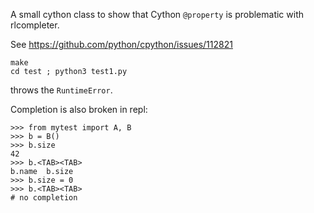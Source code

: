 A small cython class to show that Cython `@property` is problematic with rlcompleter.

See https://github.com/python/cpython/issues/112821

```
make
cd test ; python3 test1.py
```
throws the `RuntimeError`. 

Completion is also broken in repl:
```
>>> from mytest import A, B
>>> b = B()
>>> b.size
42
>>> b.<TAB><TAB>
b.name  b.size
>>> b.size = 0
>>> b.<TAB><TAB>
# no completion
```
